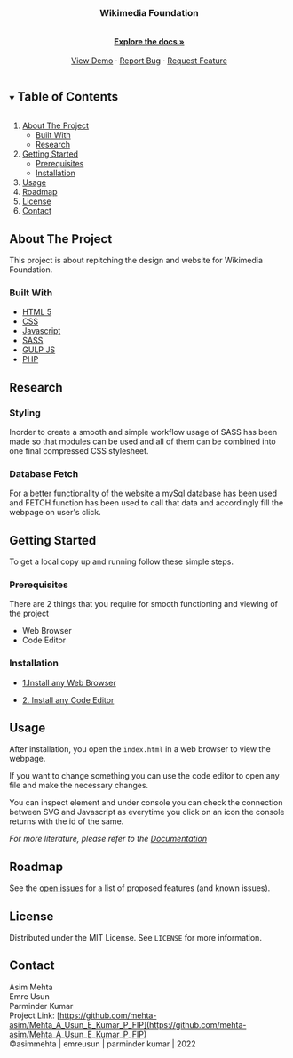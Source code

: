 <!-- PROJECT LOGO -->
<br />
<p align="center">
  <a href="https://github.com/mehta-asim/Mehta_A_Usun_E_Kumar_P_FIP">
    <!-- <img src="images/logo.png" alt="Logo" width="427" height="53">
    <img src="images/logo-white.png" alt="Logo" width="427" height="53"> -->
  </a>

  <h3 align="center">Wikimedia Foundation</h3>

  <p align="center">
    <br />
    <a href="https://github.com/mehta-asim/Mehta_A_Usun_E_Kumar_P_FIP"><strong>Explore the docs »</strong></a>
    <br />
    <br />
    <a href="https://github.com/mehta-asim/Mehta_A_Usun_E_Kumar_P_FIP">View Demo</a>
    ·
    <a href="https://github.com/mehta-asim/Mehta_A_Usun_E_Kumar_P_FIP/issues">Report Bug</a>
    ·
    <a href="https://github.com/mehta-asim/Mehta_A_Usun_E_Kumar_P_FIP/issues">Request Feature</a>
  </p>
</p>

<!-- TABLE OF CONTENTS -->
<details open="open">
  <summary><h2 style="display: inline-block">Table of Contents</h2></summary>
  <ol>
    <li>
      <a href="#about-the-project">About The Project</a>
      <ul>
        <li><a href="#built-with">Built With</a></li>
        <li><a href="research">Research</a></li>
      </ul>
    </li>
    <li>
      <a href="#getting-started">Getting Started</a>
      <ul>
        <li><a href="#prerequisites">Prerequisites</a></li>
        <li><a href="#installation">Installation</a></li>
      </ul>
    </li>
    <li><a href="#usage">Usage</a></li>
    <li><a href="#roadmap">Roadmap</a></li>
    <li><a href="#license">License</a></li>
    <li><a href="#contact">Contact</a></li>
  </ol>
</details>

## About The Project

This project is about repitching the design and website for Wikimedia Foundation.

### Built With

- [HTML 5](https://www.w3.org/TR/2008/WD-html5-20080122/)
- [CSS](https://www.w3.org/Style/CSS/Overview.en.html)
- [Javascript](https://www.w3schools.com/js/DEFAULT.asp)
- [SASS](https://sass-lang.com/)
- [GULP JS](https://gulpjs.com/)
- [PHP](https://www.php.net/)

## Research

<h3>Styling</h3>
Inorder to create a smooth and simple workflow usage of SASS has been made so that modules can be used and all of them can be combined into one final compressed CSS stylesheet.

<h3>Database Fetch</h3>
For a better functionality of the website a mySql database has been used and FETCH function has been used to call that data and accordingly fill the webpage on user's click.

<!-- GETTING STARTED -->

## Getting Started

To get a local copy up and running follow these simple steps.

### Prerequisites

There are 2 things that you require for smooth functioning and viewing of the project<br>

<ul>
  <li>Web Browser</li>
  <li>Code Editor</li>
</ul>

### Installation

- [1.Install any Web Browser](https://www.google.com/search?q=download-web-browser)

- [2. Install any Code Editor](https://www.google.com/search?q=download-code-editor)

<!-- USAGE EXAMPLES -->

## Usage

After installation, you open the <code>index.html</code> in a web browser to view the webpage.

If you want to change something you can use the code editor to open any file and make the necessary changes.

You can inspect element and under console you can check the connection between SVG and Javascript as everytime you click on an icon the console returns with the id of the same.

_For more literature, please refer to the [Documentation](https://www.w3schools.com/html/html_editors.asp)_

<!-- ROADMAP -->

## Roadmap

See the [open issues](https://github.com/mehta-asim/Mehta_A_Usun_E_Kumar_P_FIP/issues) for a list of proposed features (and known issues).

<!-- LICENSE -->

## License

Distributed under the MIT License. See `LICENSE` for more information.

<!-- CONTACT -->

## Contact

Asim Mehta<br>
Emre Usun<br>
Parminder Kumar<br>
Project Link: [https://github.com/mehta-asim/Mehta_A_Usun_E_Kumar_P_FIP](https://github.com/mehta-asim/Mehta_A_Usun_E_Kumar_P_FIP) <br>
©asimmehta | emreusun | parminder kumar | 2022
